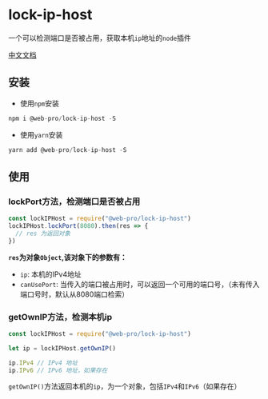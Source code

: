 # lock-ip-host

一个可以检测端口是否被占用，获取本机`ip`地址的`node`插件

[中文文档](https://webxiaoma.github.io/project-cli/docs/blogs/node/lock-ip-host)

## 安装


- 使用`npm`安装

```js
npm i @web-pro/lock-ip-host -S

```

- 使用`yarn`安装

```js
yarn add @web-pro/lock-ip-host -S

```

## 使用

### lockPort方法，检测端口是否被占用

```js
const lockIPHost = require("@web-pro/lock-ip-host")
lockIPHost.lockPort(8080).then(res => {
  // res 为返回对象
})
```

**`res`为对象`Object`,该对象下的参数有：**

- `ip`: 本机的IPv4地址
- `canUsePort`: 当传入的端口被占用时，可以返回一个可用的端口号，（未有传入端口号时，默认从8080端口检索）



### getOwnIP方法，检测本机ip

```js
const lockIPHost = require("@web-pro/lock-ip-host")

let ip = lockIPHost.getOwnIP()

ip.IPv4 // IPv4 地址
ip.IPv6 // IPv6 地址，如果存在
```

`getOwnIP()`方法返回本机的`ip`，为一个对象，包括`IPv4`和`IPv6`（如果存在）

